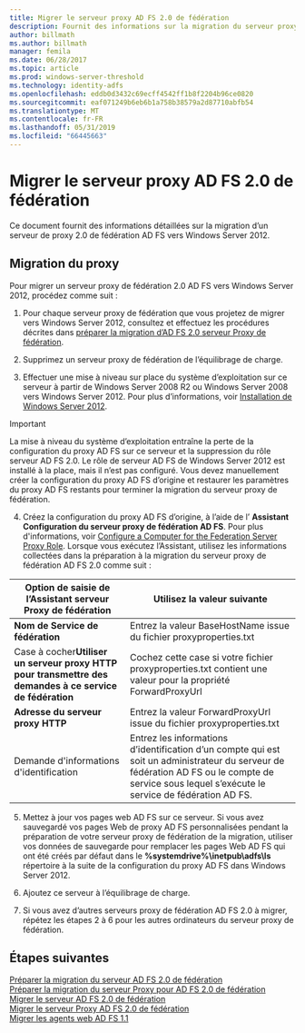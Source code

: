 ```yaml
---
title: Migrer le serveur proxy AD FS 2.0 de fédération
description: Fournit des informations sur la migration du serveur proxy de fédération AD FS vers Windows Server 2012.
author: billmath
ms.author: billmath
manager: femila
ms.date: 06/28/2017
ms.topic: article
ms.prod: windows-server-threshold
ms.technology: identity-adfs
ms.openlocfilehash: eddb0d3432c69ecff4542ff1b8f2204b96ce0820
ms.sourcegitcommit: eaf071249b6eb6b1a758b38579a2d87710abfb54
ms.translationtype: MT
ms.contentlocale: fr-FR
ms.lasthandoff: 05/31/2019
ms.locfileid: "66445663"
---
```

# <a name="migrate-the-ad-fs-20-federation-server-proxy"></a>Migrer le serveur proxy AD FS 2.0 de fédération
Ce document fournit des informations détaillées sur la migration d’un serveur de proxy 2.0 de fédération AD FS vers Windows Server 2012.

## <a name="migrate-the-proxy"></a>Migration du proxy

Pour migrer un serveur proxy de fédération 2.0 AD FS vers Windows Server 2012, procédez comme suit :  
  
1.  Pour chaque serveur proxy de fédération que vous projetez de migrer vers Windows Server 2012, consultez et effectuez les procédures décrites dans [préparer la migration d’AD FS 2.0 serveur Proxy de fédération](prepare-to-migrate-ad-fs-fed-proxy.md).  
  
2.  Supprimez un serveur proxy de fédération de l’équilibrage de charge.  
  
3.  Effectuer une mise à niveau sur place du système d’exploitation sur ce serveur à partir de Windows Server 2008 R2 ou Windows Server 2008 vers Windows Server 2012. Pour plus d’informations, voir [Installation de Windows Server 2012](https://technet.microsoft.com/library/jj134246.aspx).  
  
> [!IMPORTANT]
>  La mise à niveau du système d’exploitation entraîne la perte de la configuration du proxy AD FS sur ce serveur et la suppression du rôle serveur AD FS 2.0. Le rôle de serveur AD FS de Windows Server 2012 est installé à la place, mais il n’est pas configuré. Vous devez manuellement créer la configuration du proxy AD FS d’origine et restaurer les paramètres du proxy AD FS restants pour terminer la migration du serveur proxy de fédération.  
  
4. Créez la configuration du proxy AD FS d’origine, à l’aide de l’ **Assistant Configuration du serveur proxy de fédération AD FS**. Pour plus d'informations, voir [Configure a Computer for the Federation Server Proxy Role](configure-a-computer-for-the-federation-server-proxy-role.md). Lorsque vous exécutez l’Assistant, utilisez les informations collectées dans la préparation à la migration du serveur proxy de fédération AD FS 2.0 comme suit :  
  
 
|**Option de saisie de l’Assistant serveur Proxy de fédération**|**Utilisez la valeur suivante**|
|-----|-----|  
|**Nom de Service de fédération**|Entrez la valeur BaseHostName issue du fichier proxyproperties.txt|  
|Case à cocher**Utiliser un serveur proxy HTTP pour transmettre des demandes à ce service de fédération**|Cochez cette case si votre fichier proxyproperties.txt contient une valeur pour la propriété ForwardProxyUrl|  
|**Adresse du serveur proxy HTTP**|Entrez la valeur ForwardProxyUrl issue du fichier proxyproperties.txt|  
|Demande d'informations d'identification|Entrez les informations d’identification d’un compte qui est soit un administrateur du serveur de fédération AD FS ou le compte de service sous lequel s’exécute le service de fédération AD FS.|  
  
5. Mettez à jour vos pages web AD FS sur ce serveur. Si vous avez sauvegardé vos pages Web de proxy AD FS personnalisées pendant la préparation de votre serveur proxy de fédération de la migration, utiliser vos données de sauvegarde pour remplacer les pages Web AD FS qui ont été créés par défaut dans le **%systemdrive%\inetpub\adfs\ls** répertoire à la suite de la configuration du proxy AD FS dans Windows Server 2012.  
  
6. Ajoutez ce serveur à l’équilibrage de charge.  
  
7. Si vous avez d’autres serveurs proxy de fédération AD FS 2.0 à migrer, répétez les étapes 2 à 6 pour les autres ordinateurs du serveur proxy de fédération.  
  
  
## <a name="next-steps"></a>Étapes suivantes
 [Préparer la migration du serveur AD FS 2.0 de fédération](prepare-to-migrate-ad-fs-fed-server.md)   
 [Préparer la migration du serveur Proxy pour AD FS 2.0 de fédération](prepare-to-migrate-ad-fs-fed-proxy.md)   
 [Migrer le serveur AD FS 2.0 de fédération](migrate-the-ad-fs-fed-server.md)   
 [Migrer le serveur Proxy AD FS 2.0 de fédération](migrate-the-ad-fs-2-fed-server-proxy.md)   
 [Migrer les agents web AD FS 1.1](migrate-the-ad-fs-web-agent.md)